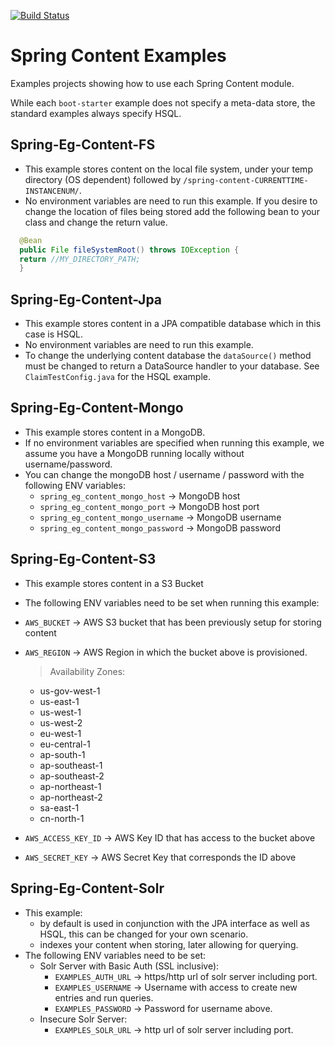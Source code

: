 [![Build Status](https://travis-ci.org/paulcwarren/spring-content-examples.svg?branch=master)](https://travis-ci.org/paulcwarren/spring-content-examples)

# Spring Content Examples

Examples projects showing how to use each Spring Content module.

While each `boot-starter` example does not specify a meta-data store, the standard examples always specify HSQL.


## Spring-Eg-Content-FS
- This example stores content on the local file system, under your temp directory (OS dependent) followed by `/spring-content-CURRENTTIME-INSTANCENUM/`.
- No environment variables are need to run this example. If you desire to change the location of files being stored add the following bean to your class and change the return value.

```java
  @Bean
  public File fileSystemRoot() throws IOException {
  return //MY_DIRECTORY_PATH;
  }
```

## Spring-Eg-Content-Jpa
- This example stores content in a JPA compatible database which in this case is HSQL.
- No environment variables are need to run this example.
- To change the underlying content database the `dataSource()` method must be changed to return a DataSource handler to your database. See `ClaimTestConfig.java` for the HSQL example.

## Spring-Eg-Content-Mongo
- This example stores content in a MongoDB.
- If no environment variables are specified when running this example, we assume you have a MongoDB running locally without username/password.
- You can change the mongoDB host / username / password with the following ENV variables:
  - `spring_eg_content_mongo_host` -> MongoDB host
  - `spring_eg_content_mongo_port` ->  MongoDB host port
  - `spring_eg_content_mongo_username` -> MongoDB username
  - `spring_eg_content_mongo_password` -> MongoDB password

## Spring-Eg-Content-S3
- This example stores content in a S3 Bucket
- The following ENV variables need to be set when running this example:
 - `AWS_BUCKET` -> AWS S3 bucket that has been previously setup for storing content
 - `AWS_REGION` -> AWS Region in which the bucket above is provisioned.

    > Availability Zones:
    - us-gov-west-1
    - us-east-1
    - us-west-1
    - us-west-2
    - eu-west-1
    - eu-central-1
    - ap-south-1
    - ap-southeast-1
    - ap-southeast-2
    - ap-northeast-1
    - ap-northeast-2
    - sa-east-1
    - cn-north-1
  - `AWS_ACCESS_KEY_ID` -> AWS Key ID that has access to the bucket above
  - `AWS_SECRET_KEY` -> AWS Secret Key that corresponds the ID above

## Spring-Eg-Content-Solr
- This example:
  - by default is used in conjunction with the JPA interface as well as HSQL, this can be changed for your own scenario.
  - indexes your content when storing, later allowing for querying.
- The following ENV variables need to be set:
  - Solr Server with Basic Auth (SSL inclusive):
    - `EXAMPLES_AUTH_URL` -> https/http url of solr server including port.
    - `EXAMPLES_USERNAME` -> Username with access to create new entries and run queries.
    - `EXAMPLES_PASSWORD` -> Password for username above.
  - Insecure Solr Server:
    - `EXAMPLES_SOLR_URL` -> http url of solr server including port.
